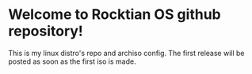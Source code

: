 # Welcome to Rocktian OS github repository!

This is my linux distro's repo and archiso config.
The first release will be posted as soon as the first iso is made.
